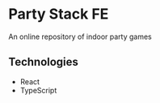# Party Stack FE

An online repository of indoor party games

## Technologies

- React
- TypeScript

